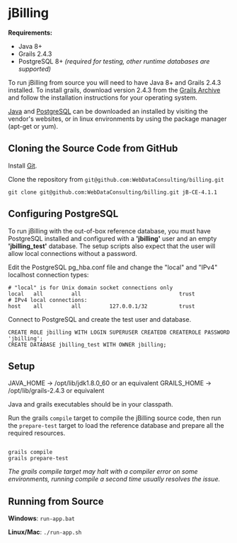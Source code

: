 jBilling
========

**Requirements:**

* Java 8+
* Grails 2.4.3
* PostgreSQL 8+ *(required for testing, other runtime databases are supported)*

To run jBilling from source you will need to have Java 8+ and Grails 2.4.3 installed. To install grails, download version 2.4.3 from the [Grails Archive](http://www.grails.org/download/) and follow the installation instructions for your operating system. 

[Java](http://www.oracle.com/technetwork/java/javase/downloads/index.html) and [PostgreSQL](http://www.postgresql.org/) can be downloaded an installed by visiting the vendor's websites, or in linux environments by using the package manager (apt-get or yum).



Cloning the Source Code from GitHub
-----------------------------------

Install [Git](http://git-scm.com/download/). 

Clone the repository from `git@github.com:WebDataConsulting/billing.git` 

<pre><code>git clone git@github.com:WebDataConsulting/billing.git jB-CE-4.1.1</code></pre>



Configuring PostgreSQL
----------------------

To run jBilling with the out-of-box reference database, you must have PostgreSQL installed and configured with a **'jbilling'** user and an empty **'jbilling_test'** database. The setup scripts also expect that the user will allow local connections without a password.

Edit the PostgreSQL pg_hba.conf file and change the "local" and "IPv4" localhost connection types:

<pre><code># "local" is for Unix domain socket connections only
local   all         all                               trust
# IPv4 local connections:
host    all         all         127.0.0.1/32          trust
</code></pre>

Connect to PostgreSQL and create the test user and database.

<pre><code>CREATE ROLE jbilling WITH LOGIN SUPERUSER CREATEDB CREATEROLE PASSWORD 'jbilling';
CREATE DATABASE jbilling_test WITH OWNER jbilling;
</pre></code>



Setup
-----

JAVA_HOME -> /opt/lib/jdk1.8.0_60 or an equivalent
GRAILS_HOME -> /opt/lib/grails-2.4.3 or equivalent

Java and grails executables should be in your classpath.

Run the grails `compile` target to compile the jBilling source code, then run the `prepare-test` target to load the reference database and prepare all the required resources.

<pre><code>
grails compile
grails prepare-test
</pre></code>

*The grails compile target may halt with a compiler error on some environments, running compile a second time usually resolves the issue.*



Running from Source
-------------------

**Windows**: ``run-app.bat``

**Linux/Mac**: ``./run-app.sh``







